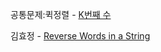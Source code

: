 공통문제:퀵정렬 - [K번째 수](https://www.acmicpc.net/problem/11004)

김효정 - [Reverse Words in a String](https://leetcode.com/problems/reverse-words-in-a-string?envType=study-plan-v2&envId=leetcode-75)
